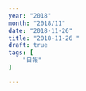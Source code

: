 ```yaml
---
year: "2018"
month: "2018/11"
date: "2018-11-26"
title: "2018-11-26 "
draft: true
tags: [
    "日報"
]

---
```



